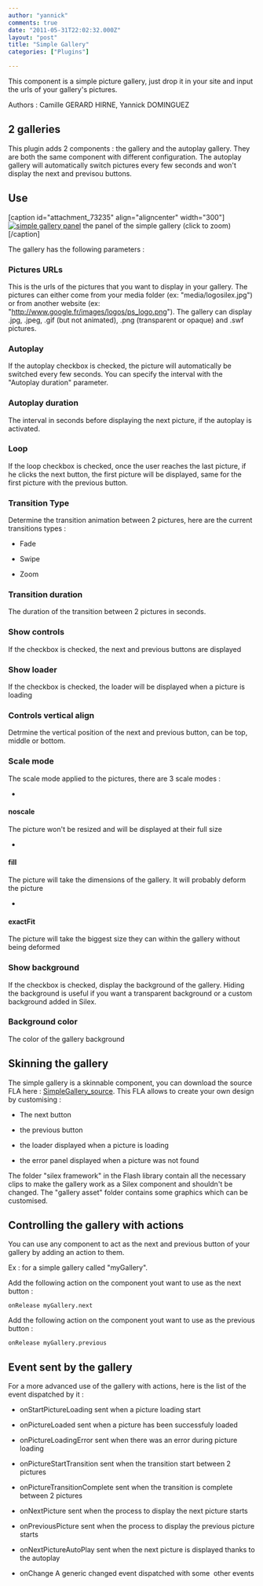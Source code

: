 ```yaml
---
author: "yannick"
comments: true
date: "2011-05-31T22:02:32.000Z"
layout: "post"
title: "Simple Gallery"
categories: ["Plugins"]

---
```

This component is a simple picture gallery, just drop it in your site and input the urls of your gallery's pictures.

Authors : Camille GERARD HIRNE, Yannick DOMINGUEZ


## 2 galleries


This plugin adds 2 components : the gallery and the autoplay gallery. They are both the same component with different configuration. The autoplay gallery will automatically switch pictures every few seconds and won't display the next and previsou buttons.


## Use


[caption id="attachment_73235" align="aligncenter" width="300"][![simple gallery panel](https://www.silexlabs.org/wp-content/uploads/2011/06/simpleGallery_panel-300x139.png)](https://www.silexlabs.org/?attachment_id=73235) the panel of the simple gallery (click to zoom)[/caption]

The gallery has the following parameters :

<!-- more -->


### Pictures URLs


This is the urls of the pictures that you want to display in your gallery. The pictures can either come from your media folder (ex: "media/logosilex.jpg") or from another website (ex: "http://www.google.fr/images/logos/ps_logo.png"). The gallery can display .jpg, .jpeg, .gif (but not animated), .png (transparent or opaque) and .swf pictures.


### Autoplay


If the autoplay checkbox is checked, the picture will automatically be switched every few seconds. You can specify the interval with the "Autoplay duration" parameter.


### Autoplay duration


The interval in seconds before displaying the next picture, if the autoplay is activated.


### Loop


If the loop checkbox is checked, once the user reaches the last picture, if he clicks the next button, the first picture will be displayed, same for the first picture with the previous button.


### Transition Type


Determine the transition animation between 2 pictures, here are the current transitions types :




  * Fade


  * Swipe


  * Zoom




### Transition duration


The duration of the transition between 2 pictures in seconds.


### Show controls


If the checkbox is checked, the next and previous buttons are displayed


### Show loader


If the checkbox is checked, the loader will be displayed when a picture is loading


### Controls vertical align


Detrmine the vertical position of the next and previous button, can be top, middle or bottom.


### Scale mode


The scale mode applied to the pictures, there are 3 scale modes :




  *


#### noscale


The picture won't be resized and will be displayed at their full size


  *


#### fill


The picture will take the dimensions of the gallery. It will probably deform the picture


  *


#### exactFit


The picture will take the biggest size they can within the gallery without being deformed




### Show background


If the checkbox is checked, display the background of the gallery. Hiding the background is useful if you want a transparent background or a custom background added in Silex.


### Background color


The color of the gallery background


## Skinning the gallery


The simple gallery is a skinnable component, you can download the source FLA here : [SimpleGallery_source](https://www.silexlabs.org/?attachment_id=86570). This FLA allows to create your own design by customising :




  * The next button


  * the previous button


  * the loader displayed when a picture is loading


  * the error panel displayed when a picture was not found


The folder "silex framework" in the Flash library contain all the necessary clips to make the gallery work as a Silex component and shouldn't be changed. The "gallery asset" folder contains some graphics which can be customised.


## Controlling the gallery with actions


You can use any component to act as the next and previous button of your gallery by adding an action to them.

Ex : for a simple gallery called "myGallery".

Add the following action on the component yout want to use as the next button :

`onRelease myGallery.next`

Add the following action on the component yout want to use as the previous button :

`onRelease myGallery.previous`


## Event sent by the gallery


For a more advanced use of the gallery with actions, here is the list of the event dispatched by it :




  * onStartPictureLoading
sent when a picture loading start


  * onPictureLoaded
sent when a picture has been successfuly loaded


  * onPictureLoadingError
sent when there was an error during picture loading


  * onPictureStartTransition
sent when the transition start between 2 pictures


  * onPictureTransitionComplete
sent when the transition is complete between 2 pictures


  * onNextPicture
sent when the process to display the next picture starts


  * onPreviousPicture
sent when the process to display the previous picture starts


  * onNextPictureAutoPlay
sent when the next picture is displayed thanks to the autoplay


  * onChange
A generic changed event dispatched with some  other events




